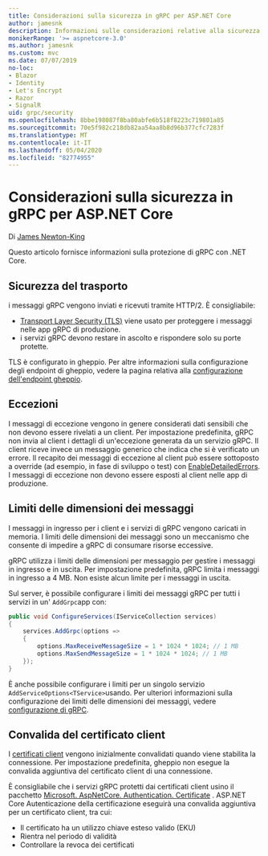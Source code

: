 ```yaml
---
title: Considerazioni sulla sicurezza in gRPC per ASP.NET Core
author: jamesnk
description: Informazioni sulle considerazioni relative alla sicurezza per gRPC per ASP.NET Core.
monikerRange: '>= aspnetcore-3.0'
ms.author: jamesnk
ms.custom: mvc
ms.date: 07/07/2019
no-loc:
- Blazor
- Identity
- Let's Encrypt
- Razor
- SignalR
uid: grpc/security
ms.openlocfilehash: 8bbe198087f8ba80abfe6b518f8223c719801a85
ms.sourcegitcommit: 70e5f982c218db82aa54aa8b8d96b377cfc7283f
ms.translationtype: MT
ms.contentlocale: it-IT
ms.lasthandoff: 05/04/2020
ms.locfileid: "82774955"
---
```

# <a name="security-considerations-in-grpc-for-aspnet-core"></a>Considerazioni sulla sicurezza in gRPC per ASP.NET Core

Di [James Newton-King](https://twitter.com/jamesnk)

Questo articolo fornisce informazioni sulla protezione di gRPC con .NET Core.

## <a name="transport-security"></a>Sicurezza del trasporto

i messaggi gRPC vengono inviati e ricevuti tramite HTTP/2. È consigliabile:

* [Transport Layer Security (TLS)](https://tools.ietf.org/html/rfc5246) viene usato per proteggere i messaggi nelle app gRPC di produzione.
* i servizi gRPC devono restare in ascolto e rispondere solo su porte protette.

TLS è configurato in gheppio. Per altre informazioni sulla configurazione degli endpoint di gheppio, vedere la pagina relativa alla [configurazione dell'endpoint gheppio](xref:fundamentals/servers/kestrel#endpoint-configuration).

## <a name="exceptions"></a>Eccezioni

I messaggi di eccezione vengono in genere considerati dati sensibili che non devono essere rivelati a un client. Per impostazione predefinita, gRPC non invia al client i dettagli di un'eccezione generata da un servizio gRPC. Il client riceve invece un messaggio generico che indica che si è verificato un errore. Il recapito dei messaggi di eccezione al client può essere sottoposto a override (ad esempio, in fase di sviluppo o test) con [EnableDetailedErrors](xref:grpc/configuration#configure-services-options). I messaggi di eccezione non devono essere esposti al client nelle app di produzione.

## <a name="message-size-limits"></a>Limiti delle dimensioni dei messaggi

I messaggi in ingresso per i client e i servizi di gRPC vengono caricati in memoria. I limiti delle dimensioni dei messaggi sono un meccanismo che consente di impedire a gRPC di consumare risorse eccessive.

gRPC utilizza i limiti delle dimensioni per messaggio per gestire i messaggi in ingresso e in uscita. Per impostazione predefinita, gRPC limita i messaggi in ingresso a 4 MB. Non esiste alcun limite per i messaggi in uscita.

Sul server, è possibile configurare i limiti dei messaggi gRPC per tutti i servizi in un' `AddGrpc`app con:

```csharp
public void ConfigureServices(IServiceCollection services)
{
    services.AddGrpc(options =>
    {
        options.MaxReceiveMessageSize = 1 * 1024 * 1024; // 1 MB
        options.MaxSendMessageSize = 1 * 1024 * 1024; // 1 MB
    });
}
```

È anche possibile configurare i limiti per un singolo servizio `AddServiceOptions<TService>`usando. Per ulteriori informazioni sulla configurazione dei limiti delle dimensioni dei messaggi, vedere [configurazione di gRPC](xref:grpc/configuration).

## <a name="client-certificate-validation"></a>Convalida del certificato client

I [certificati client](https://tools.ietf.org/html/rfc5246#section-7.4.4) vengono inizialmente convalidati quando viene stabilita la connessione. Per impostazione predefinita, gheppio non esegue la convalida aggiuntiva del certificato client di una connessione.

È consigliabile che i servizi gRPC protetti dai certificati client usino il pacchetto [Microsoft. AspNetCore. Authentication. Certificate](xref:security/authentication/certauth) . ASP.NET Core Autenticazione della certificazione eseguirà una convalida aggiuntiva per un certificato client, tra cui:

* Il certificato ha un utilizzo chiave esteso valido (EKU)
* Rientra nel periodo di validità
* Controllare la revoca dei certificati
